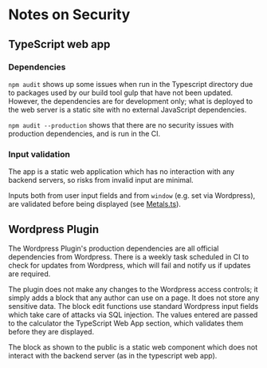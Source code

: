 # Notes on Security

## TypeScript web app

### Dependencies

`npm audit` shows up some issues when run in the Typescript directory due to packages used by our build tool gulp that have not been updated. However, the dependencies are for development only; what is deployed to the web server is a static site with no external JavaScript dependencies.

`npm audit --production` shows that there are no security issues with production dependencies, and is run in the CI.

### Input validation

The app is a static web application which has no interaction with any backend servers, so risks from invalid input are minimal.

Inputs both from user input fields and from `window` (e.g. set via Wordpress), are validated before being displayed (see [Metals.ts](typescript/Metals.ts)).

## Wordpress Plugin

The Wordpress Plugin's production dependencies are all official dependencies from Wordpress. There is a weekly task scheduled in CI to check for updates from Wordpress, which will fail and notify us if updates are required.

The plugin does not make any changes to the Wordpress access controls; it simply adds a block that any author can use on a page. It does not store any sensitive data. The block edit functions use standard Wordpress input fields which take care of attacks via SQL injection. The values entered are passed to the calculator the TypeScript Web App section, which validates them before they are displayed.

The block as shown to the public is a static web component which does not interact with the backend server (as in the typescript web app).
